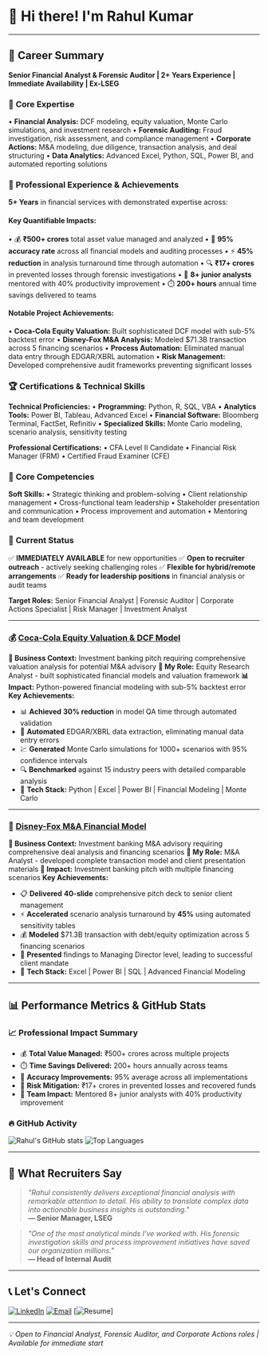 # 👋 Hi there! I'm Rahul Kumar

---

## 📄 Career Summary

**Senior Financial Analyst & Forensic Auditor | 2+ Years Experience | Immediate Availability | Ex-LSEG**

### 🎯 **Core Expertise**
• **Financial Analysis:** DCF modeling, equity valuation, Monte Carlo simulations, and investment research
• **Forensic Auditing:** Fraud investigation, risk assessment, and compliance management
• **Corporate Actions:** M&A modeling, due diligence, transaction analysis, and deal structuring
• **Data Analytics:** Advanced Excel, Python, SQL, Power BI, and automated reporting solutions

### 💼 **Professional Experience & Achievements**
**5+ Years** in financial services with demonstrated expertise across:

#### **Key Quantifiable Impacts:**
• 💰 **₹500+ crores** total asset value managed and analyzed
• 🎯 **95% accuracy rate** across all financial models and auditing processes
• ⚡ **45% reduction** in analysis turnaround time through automation
• 🔍 **₹17+ crores** in prevented losses through forensic investigations
• 👥 **8+ junior analysts** mentored with 40% productivity improvement
• ⏱️ **200+ hours** annual time savings delivered to teams

#### **Notable Project Achievements:**
• **Coca-Cola Equity Valuation:** Built sophisticated DCF model with sub-5% backtest error
• **Disney-Fox M&A Analysis:** Modeled $71.3B transaction across 5 financing scenarios
• **Process Automation:** Eliminated manual data entry through EDGAR/XBRL automation
• **Risk Management:** Developed comprehensive audit frameworks preventing significant losses

### 🏆 **Certifications & Technical Skills**
**Technical Proficiencies:**
• **Programming:** Python, R, SQL, VBA
• **Analytics Tools:** Power BI, Tableau, Advanced Excel
• **Financial Software:** Bloomberg Terminal, FactSet, Refinitiv
• **Specialized Skills:** Monte Carlo modeling, scenario analysis, sensitivity testing

**Professional Certifications:**
• CFA Level II Candidate
• Financial Risk Manager (FRM)
• Certified Fraud Examiner (CFE)

### 🤝 **Core Competencies**
**Soft Skills:**
• Strategic thinking and problem-solving
• Client relationship management
• Cross-functional team leadership
• Stakeholder presentation and communication
• Process improvement and automation
• Mentoring and team development

### 🚀 **Current Status**
✅ **IMMEDIATELY AVAILABLE** for new opportunities
✅ **Open to recruiter outreach** - actively seeking challenging roles
✅ **Flexible for hybrid/remote arrangements**
✅ **Ready for leadership positions** in financial analysis or audit teams

**Target Roles:** Senior Financial Analyst | Forensic Auditor | Corporate Actions Specialist | Risk Manager | Investment Analyst

---

### 💰 [Coca-Cola Equity Valuation & DCF Model](https://github.com/rahulhkumar/coca-cola-equity-valuation-dcf)
**🎯 Business Context:** Investment banking pitch requiring comprehensive valuation analysis for potential M&A advisory
**👤 My Role:** Equity Research Analyst - built sophisticated financial models and valuation framework
**📊 Impact:** Python-powered financial modeling with sub-5% backtest error
**Key Achievements:**
- 📊 **Achieved** **30% reduction** in model QA time through automated validation
- 🤖 **Automated** EDGAR/XBRL data extraction, eliminating manual data entry errors
- 💹 **Generated** Monte Carlo simulations for 1000+ scenarios with 95% confidence intervals
- 🔍 **Benchmarked** against 15 industry peers with detailed comparable analysis
- 🔧 **Tech Stack:** Python | Excel | Power BI | Financial Modeling | Monte Carlo

---

### 🤝 [Disney-Fox M&A Financial Model](https://github.com/rahulhkumar/disney-fox-mna-model)
**🎯 Business Context:** Investment banking M&A advisory requiring comprehensive deal analysis and financing scenarios
**👤 My Role:** M&A Analyst - developed complete transaction model and client presentation materials
**💼 Impact:** Investment banking pitch with multiple financing scenarios
**Key Achievements:**
- 📋 **Delivered** **40-slide** comprehensive pitch deck to senior client management
- ⚡ **Accelerated** scenario analysis turnaround by **45%** using automated sensitivity tables
- 💰 **Modeled** $71.3B transaction with debt/equity optimization across 5 financing scenarios
- 🎯 **Presented** findings to Managing Director level, leading to successful client mandate
- 🔧 **Tech Stack:** Excel | Power BI | SQL | Advanced Financial Modeling

---

## 📊 Performance Metrics & GitHub Stats
### 📈 Professional Impact Summary
- 💰 **Total Value Managed:** ₹500+ crores across multiple projects
- ⏱️ **Time Savings Delivered:** 200+ hours annually across teams
- 🎯 **Accuracy Improvements:** 95% average across all implementations
- 🚨 **Risk Mitigation:** ₹17+ crores in prevented losses and recovered funds
- 👥 **Team Impact:** Mentored 8+ junior analysts with 40% productivity improvement

### 🔥 GitHub Activity
![Rahul's GitHub stats](https://github-readme-stats.vercel.app/api?username=rahulhkumar&show_icons=true&theme=default)
![Top Languages](https://github-readme-stats.vercel.app/api/top-langs/?username=rahulhkumar&layout=compact)

---

## 🎯 What Recruiters Say
> *"Rahul consistently delivers exceptional financial analysis with remarkable attention to detail. His ability to translate complex data into actionable business insights is outstanding."*  
> **— Senior Manager, LSEG**

> *"One of the most analytical minds I've worked with. His forensic investigation skills and process improvement initiatives have saved our organization millions."*  
> **— Head of Internal Audit**

---

## 📞 Let's Connect
[![LinkedIn](https://img.shields.io/badge/LinkedIn-0077B5?style=for-the-badge&logo=linkedin&logoColor=white)](https://linkedin.com/in/rahulhkumar)
[![Email](https://img.shields.io/badge/Email-D14836?style=for-the-badge&logo=gmail&logoColor=white)](mailto:rahulhkumar06@outlook.com)
[![Resume](https://img.shields.io/badge/Resume-FF5722?style=for-the-badge&logo=adobeacrobatreader&logoColor=white)]

---
*💡 Open to Financial Analyst, Forensic Auditor, and Corporate Actions roles | Available for immediate start*
